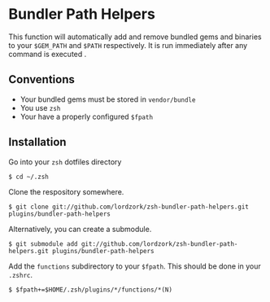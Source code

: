 # Bundler Path Helpers

This function will automatically add and remove bundled gems and binaries
to your `$GEM_PATH` and `$PATH` respectively. It is run immediately after
any command is executed .

## Conventions

* Your bundled gems must be stored in `vendor/bundle`
* You use `zsh`
* Your have a properly configured `$fpath`

## Installation

Go into your `zsh` dotfiles directory

    $ cd ~/.zsh

Clone the respository somewhere.

    $ git clone git://github.com/lordzork/zsh-bundler-path-helpers.git plugins/bundler-path-helpers

Alternatively, you can create a submodule.

    $ git submodule add git://github.com/lordzork/zsh-bundler-path-helpers.git plugins/bundler-path-helpers

Add the `functions` subdirectory to your `$fpath`. This should be done in your `.zshrc`.

    $ $fpath+=$HOME/.zsh/plugins/*/functions/*(N)
